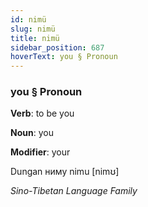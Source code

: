 ```yaml
---
id: nimü
slug: nimü
title: nimü
sidebar_position: 687
hoverText: you § Pronoun
---
```


### you § Pronoun

**Verb**: to be you

**Noun**: you

**Modifier**: your

Dungan ниму nimu [nimʊ]

*Sino-Tibetan Language Family*